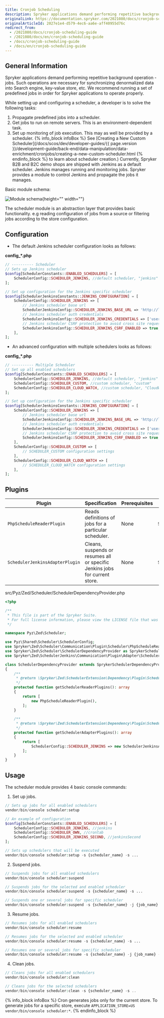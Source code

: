 ```yaml
---
title: Cronjob Scheduling
description: Spryker applications demand performing repetitive background operation - jobs. Such operations are necessary for synchronizing denormalized data into Search engine, key-value store, etc.
originalLink: https://documentation.spryker.com/2021080/docs/cronjob-scheduling-guide
originalArticleId: 2027e1e4-d579-4ec6-aa6e-aff40955d76c
redirect_from:
  - /2021080/docs/cronjob-scheduling-guide
  - /2021080/docs/en/cronjob-scheduling-guide
  - /docs/cronjob-scheduling-guide
  - /docs/en/cronjob-scheduling-guide
---
```



## General Information

Spryker applications demand performing repetitive background operation - jobs. Such operations are necessary for synchronizing denormalized data into Search engine, key-value store, etc. We recommend running a set of predefined jobs in order for Spryker applications to operate properly.

While setting up and configuring a scheduler, a developer is to solve the following tasks:

1. Propagate predefined jobs into a scheduler.
2. Get jobs to run on remote servers. This is an environment-dependent task.
3. Set up monitoring of job execution. This may as well be provided by a scheduler.
{% info_block infoBox %}
See [Creating a New Custom Scheduler](/docs/scos/dev/developer-guides/{{ page.version }}/development-guide/back-end/data-manipulation/data-enrichment/cronjobs/creating-a-new-custom-scheduler.html
{% endinfo_block %} to learn about scheduler creation.)
Currently, Spryker B2B and B2C demo shops are shipped with Jenkins as a default scheduler. Jenkins manages running and monitoring jobs. Spryker provides a module to control Jenkins and propagate the jobs it manages.

Basic module schema:

![Module schema](https://spryker.s3.eu-central-1.amazonaws.com/docs/Tutorials/HowTos/HowTo+Set+up+Schedulers+for+Different+Environments/scheduler-module.png){height="" width=""}

The scheduler module is an abstraction layer that provides basic functionality. e.g reading configuration of  jobs from a source or filtering jobs according to the store configuration.

## Configuration

* The default Jenkins scheduler configuration looks as follows:

**config_*.php**

```php
// ---------- Scheduler
// Sets up Jenkins scheduler
$config[SchedulerConstants::ENABLED_SCHEDULERS] = [
    SchedulerConfig::SCHEDULER_JENKINS, //default scheduler, "jenkins"
];

// Set up configuration for the Jenkins specific scheduler
$config[SchedulerJenkinsConstants::JENKINS_CONFIGURATION] = [
    SchedulerConfig::SCHEDULER_JENKINS => [
        // Jenkins scheduler base url
        SchedulerJenkinsConfig::SCHEDULER_JENKINS_BASE_URL => 'http://localhost:10007/',
        // Jenkins scheduler auth credentials
		SchedulerJenkinsConfig::SCHEDULER_JENKINS_CREDENTIALS => ['username', 'password'],
        // Jenkins scheduler CSRF protection to avoid cross site request forgery
        SchedulerJenkinsConfig::SCHEDULER_JENKINS_CSRF_ENABLED => true,
    ],
];
```

* An advanced configuration with multiple schedulers looks as follows:

**config_*.php**

```php
// ---------- Multiple Scheduler
// Set up all enabled schedulers
$config[SchedulerConstants::ENABLED_SCHEDULERS] = [
    SchedulerConfig::SCHEDULER_JENKINS, //default scheduler, "jenkins"
    SchedulerConfig::SCHEDULER_CUSTOM, //custom scheduler, "custom"
    SchedulerConfig::SCHEDULER_CLOUD_WATCH, //custom scheduler, "CloudWatch"
];

// Set up configuration for the Jenkins specific scheduler
$config[SchedulerJenkinsConstants::JENKINS_CONFIGURATION] = [
    SchedulerConfig::SCHEDULER_JENKINS => [
        // Jenkins scheduler base url
        SchedulerJenkinsConfig::SCHEDULER_JENKINS_BASE_URL => 'http://localhost:10007/',
        // Jenkins scheduler auth credentials
		SchedulerJenkinsConfig::SCHEDULER_JENKINS_CREDENTIALS => ['username', 'password'],
        // Jenkins scheduler CSRF protection to avoid cross site request forgery
        SchedulerJenkinsConfig::SCHEDULER_JENKINS_CSRF_ENABLED => true,
    ],
	SchedulerConfig::SCHEDULER_CUSTOM => [
        // SCHEDULER_CUSTOM configuration settings
    ],
    SchedulerConfig::SCHEDULER_CLOUD_WATCH => [
        // SCHEDULER_CLOUD_WATCH configuration settings
    ],
];
```

## Plugins

| Plugin | Specification | Prerequisites | Namespace |
| --- | --- | --- | --- |
|  `PhpScheduleReaderPlugin` | Reads definitions of jobs for a particular scheduler. | None | `Spryker\Zed\Scheduler\Communication\Plugin\Scheduler` |
|  `SchedulerJenkinsAdapterPlugin` | Cleans, suspends or resumes all or specific Jenkins jobs for current store. | None | `Spryker\Zed\SchedulerJenkins\Communication\Plugin\Adapter` |

src/Pyz/Zed/Scheduler/SchedulerDependencyProvider.php

```php
<?php

/**
 * This file is part of the Spryker Suite.
 * For full license information, please view the LICENSE file that was distributed with this source code.
 */

namespace Pyz\Zed\Scheduler;

use Pyz\Shared\Scheduler\SchedulerConfig;
use Spryker\Zed\Scheduler\Communication\Plugin\Scheduler\PhpScheduleReaderPlugin;
use Spryker\Zed\Scheduler\SchedulerDependencyProvider as SprykerSchedulerDependencyProvider;
use Spryker\Zed\SchedulerJenkins\Communication\Plugin\Adapter\SchedulerJenkinsAdapterPlugin;

class SchedulerDependencyProvider extends SprykerSchedulerDependencyProvider
{
    /**
     * @return \Spryker\Zed\SchedulerExtension\Dependency\Plugin\ScheduleReaderPluginInterface[]
     */
    protected function getSchedulerReaderPlugins(): array
    {
        return [
            new PhpScheduleReaderPlugin(),
        ];
    }

    /**
     * @return \Spryker\Zed\SchedulerExtension\Dependency\Plugin\SchedulerAdapterPluginInterface[]
     */
    protected function getSchedulerAdapterPlugins(): array
    {
        return [
            SchedulerConfig::SCHEDULER_JENKINS => new SchedulerJenkinsAdapterPlugin(),
        ];
    }
}
```

## Usage

The scheduler module provides 4 basic console commands:

1. Set up jobs.

```php
// Sets up jobs for all enabled schedulers
vendor/bin/console scheduler:setup

// An example of configuration
$config[SchedulerConstants::ENABLED_SCHEDULERS] = [
    SchedulerConfig::SCHEDULER_JENKINS, //jenkins
    SchedulerConfig::SCHEDULER_OWN, //crontab
	SchedulerConfig::SCHEDULER_JENKINS_SECOND, //jenkinsSecond
];

// Sets up schedulers that will be executed
vendor/bin/console scheduler:setup -s {scheduler_name} -s ...
```
2. Suspend jobs.

```php
// Suspends jobs for all enabled schedulers
vendor/bin/console scheduler:suspend

// Suspends jobs for the selected and enabled scheduler
vendor/bin/console scheduler:suspend -s {scheduler_name} -s ...

// Suspends one or several jobs for specific scheduler
vendor/bin/console scheduler:suspend -s {scheduler_name} -j {job_name}
```
3. Resume jobs.

```php
// Resumes jobs for all enabled schedulers
vendor/bin/console scheduler:resume

// Resumes jobs for the selected and enabled scheduler
vendor/bin/console scheduler:resume -s {scheduler_name} -s ...

// Resumes one or several jobs for specific scheduler
vendor/bin/console scheduler:resume -s {scheduler_name} -j {job_name} -j ...
```
4. Clean jobs.

```php
// Cleans jobs for all enabled schedulers
vendor/bin/console scheduler:clean

// Cleans jobs for the selected schedulers
vendor/bin/console scheduler:clean -s {scheduler_name} -s ..
```

{% info_block infoBox %}
Cron generates jobs only for the current store. To generate jobs for a specific store, execute `APPLICATION_STORE=US vendor/bin/console scheduler:*`.
{% endinfo_block %}
